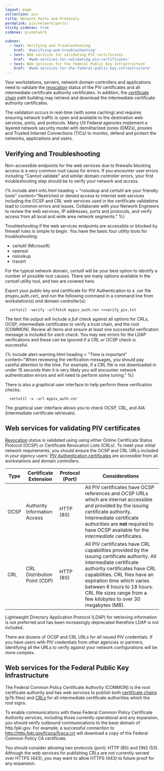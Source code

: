 ```yaml
---
layout: page
collection: piv
title: Network Ports and Protocols
permalink: piv/network/ports/
sticky_sidenav: true
sidenav: pivnetwork

subnav:
  - text: Verifying and Troubleshooting
    href: '#verifying-and-troubleshooting'
  - text: Web services for validating PIV certificates
    href: '#web-services-for-validating-piv-certificates'
  - text: Web services for the Federal Public Key Infrastructure
    href: '#web-services-for-the-federal-public-key-infrastructure'
---
```


Your workstations, servers, network domain controllers and applications need to validate the [revocation]({{site.baseurl}}/pivcertchains#revocation) status of the PIV certificates and all intermediate certificate authority certificates.  In addition, the [certificate chain]({{site.baseurl}}/pivcertchains#certificate-chains) path building may retrieve and download the intermediate certificate authority certificates.

The validation occurs in real-time (with some caching) and requires ensuring network traffic is open and available to the destination web services, ports, and protocols.  Many US Federal agencies implement a layered network security model with demilitarized zones (DMZs), proxies and Trusted Internet Connections (TICs) to monitor, defend and protect the networks, applications and users.

## Verifying and Troubleshooting
Non-accessible endpoints for the web services due to firewalls blocking access is a very common root cause for errors.  If you encounter user errors including "Cannot validate" and similar domain controller errors, your first troubleshooting step should be to verify your network and access.

{% include alert-info.html heading = "nslookup and certutil are your friendly tools" content="Restricted or denied access to internet web services including the OCSP and CRL web services used in the certificate validations lead to common errors and issues.  Collaborate with your Network Engineers to review the web services, IP addresses, ports and protocols, and verify access from all local and wide area network segments." %}

Troubleshooting if the web services endpoints are accessible or blocked by firewall rules is simple to begin.  You have the basic four utility tools for troubleshooting:

- certutil (Microsoft)
- openssl
- nslookup
- tracert


For the typical network domain, _certutil_ will be your best option to identify a number of possible root causes.  There are many options available in the _certutil_ utility tool, and two are covered here.

Export your _public_ key and certificate for PIV Authentication to a .cer file (mypiv_auth.cer), and run the following command in a command line from workstation(s) *and* domain controller(s):

```
  certutil -verify -urlfetch mypiv_auth.cer >>verify_piv.txt
```

The text file output will include a *full* check against all options for CRLs, OCSP, intermediate certificates to verify a trust chain, and the root (COMMON).  Review all items and ensure at least one successful verification message is included for _each check_.  You may see errors for the LDAP verifications and these can be ignored if a CRL or OCSP check is successful.

{% include alert-warning.html heading = "Time is important" content="When reviewing the verification messages, you should pay careful attention to the time.  For example, if a CRL file is not downloaded in under 15 seconds then it is very likely you will encounter network authentication errors and will need to perform some tuning." %} 

There is also a graphical user interface to help perform these verification checks.

```
  certutil -v -url mypiv_auth.cer
```
The graphical user interface allows you to check OCSP, CRL, and AIA (intermediate certificate retrievals).

## Web services for validating PIV certificates

[Revocation]({{site.baseurl}}/pivcertchains#revocation) status is validated using using either Online Certificate Status Protocol (OCSP) or Certificate Revocation Lists (CRLs). To meet your initial network requirements, you should ensure the OCSP and CRL URLs included in *your agency* users' [PIV Authentication certificates]({{site.baseurl}}/details/#viewing-your-piv-credential) are accessible from all workstations and domain controllers.

| Type | Certificate Extension | Protocol (Port) | Considerations|
| ----- | -------| -------| ------|
| OCSP | Authority Information Access | HTTP (80) | All PIV certificates have OCSP references and OCSP URLs which are internet accessible and provided by the issuing certificate authority. Intermediate certificate authorities are **not** required to have OCSP available for the _intermediate_ certificates.|
| CRL  | CRL Distribution Point (CDP) | HTTP (80) | All PIV certificates have CRL capabilities provided by the issuing certificate authority.  All intermediate certificate authority certificates have CRL capabilities.  CRL files have an expiration time which varies between 6 hours to 18 hours. CRL file sizes range from a few kilobytes to over 30 megabytes (MB).

Lightweight Directory Application Protocol (LDAP) for retrieving information is not preferred and has been increasingly deprecated therefore LDAP is not included.

There are dozens of OCSP and CRL URLs for *all* issued PIV credentials.  If you have users with PIV credentials from other agencies or partners, identifying all the URLs to verify against your network configurations will be more complex.

## Web services for the Federal Public Key Infrastructure

The Federal Common Policy Certificate Authority (COMMON) is the root certificate authority and has web services to publish both [certificate chains]({{site.baseurl}}/pivcertchains#certificate-chains) (p7b files) and [CRLs](../../pivcertchains#revocation) for all intermediate certificate authorities which the root signs.

To enable communications with these Federal Common Policy Certificate Authority services, including those currently operational and any expansion, you should verify outbound communications to the base domain of http.fpki.gov. For example, a successful connection to http://http.fpki.gov/fcpca/fcpca.crt will download a copy of the Federal Common Policy CA certificate.

You should consider allowing two protocols (port): HTTP (80) and DNS (53).  Although the web services for publishing CRLs are not currently served over HTTPS (443), you may want to allow HTTPS (443) to future proof for any expansion.
